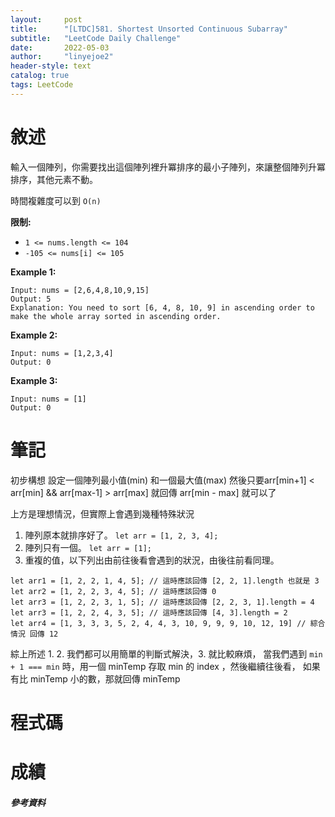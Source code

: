 ```yaml
---
layout:     post
title:      "[LTDC]581. Shortest Unsorted Continuous Subarray"
subtitle:   "LeetCode Daily Challenge"
date:       2022-05-03
author:     "linyejoe2"
header-style: text
catalog: true
tags: LeetCode
---
```


# 敘述

輸入一個陣列，你需要找出這個陣列裡升冪排序的最小子陣列，來讓整個陣列升冪排序，其他元素不動。
<!--more-->
時間複雜度可以到 `O(n)`

**限制:**

-  `1 <= nums.length <= 104`
-  `-105 <= nums[i] <= 105`

**Example 1:**

```=
Input: nums = [2,6,4,8,10,9,15]
Output: 5
Explanation: You need to sort [6, 4, 8, 10, 9] in ascending order to make the whole array sorted in ascending order.
```

**Example 2:**

```=
Input: nums = [1,2,3,4]
Output: 0
```

**Example 3:**

```=
Input: nums = [1]
Output: 0
```


# 筆記

初步構想
設定一個陣列最小值(min)
和一個最大值(max)
然後只要arr[min+1] < arr[min] && arr[max-1] > arr[max] 
就回傳 arr[min - max]
就可以了

上方是理想情況，但實際上會遇到幾種特殊狀況
1. 陣列原本就排序好了。
`let arr = [1, 2, 3, 4];`
2. 陣列只有一個。
`let arr = [1];`
3. 重複的值，以下列出由前往後看會遇到的狀況，由後往前看同理。
```js=
let arr1 = [1, 2, 2, 1, 4, 5]; // 這時應該回傳 [2, 2, 1].length 也就是 3 
let arr2 = [1, 2, 2, 3, 4, 5]; // 這時應該回傳 0
let arr3 = [1, 2, 2, 3, 1, 5]; // 這時應該回傳 [2, 2, 3, 1].length = 4
let arr3 = [1, 2, 2, 4, 3, 5]; // 這時應該回傳 [4, 3].length = 2
let arr4 = [1, 3, 3, 3, 5, 2, 4, 4, 3, 10, 9, 9, 9, 10, 12, 19] // 綜合情況 回傳 12
```
綜上所述 1. 2. 我們都可以用簡單的判斷式解決，3. 就比較麻煩，
當我們遇到 `min + 1 === min` 時，用一個 minTemp 存取 min 的 index ，然後繼續往後看，
如果有比 minTemp 小的數，那就回傳 minTemp


# 程式碼

# 成績

##### 參考資料